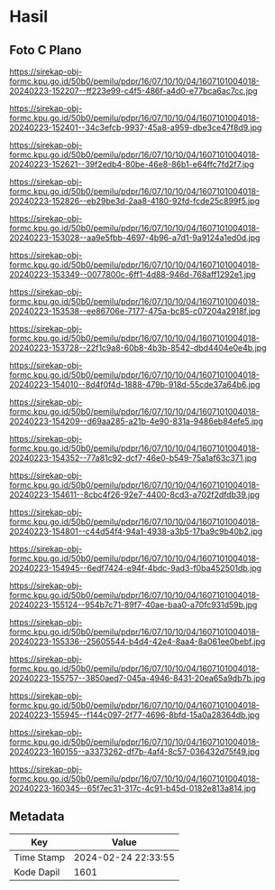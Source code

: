 # Hasil

## Foto C Plano

https://sirekap-obj-formc.kpu.go.id/50b0/pemilu/pdpr/16/07/10/10/04/1607101004018-20240223-152207--ff223e99-c4f5-486f-a4d0-e77bca6ac7cc.jpg

https://sirekap-obj-formc.kpu.go.id/50b0/pemilu/pdpr/16/07/10/10/04/1607101004018-20240223-152401--34c3efcb-9937-45a8-a959-dbe3ce47f8d9.jpg

https://sirekap-obj-formc.kpu.go.id/50b0/pemilu/pdpr/16/07/10/10/04/1607101004018-20240223-152621--39f2edb4-80be-46e8-86b1-e64ffc7fd2f7.jpg

https://sirekap-obj-formc.kpu.go.id/50b0/pemilu/pdpr/16/07/10/10/04/1607101004018-20240223-152826--eb29be3d-2aa8-4180-92fd-fcde25c899f5.jpg

https://sirekap-obj-formc.kpu.go.id/50b0/pemilu/pdpr/16/07/10/10/04/1607101004018-20240223-153028--aa9e5fbb-4697-4b96-a7d1-9a9124a1ed0d.jpg

https://sirekap-obj-formc.kpu.go.id/50b0/pemilu/pdpr/16/07/10/10/04/1607101004018-20240223-153349--0077800c-6ff1-4d88-946d-768aff1292e1.jpg

https://sirekap-obj-formc.kpu.go.id/50b0/pemilu/pdpr/16/07/10/10/04/1607101004018-20240223-153538--ee86706e-7177-475a-bc85-c07204a2918f.jpg

https://sirekap-obj-formc.kpu.go.id/50b0/pemilu/pdpr/16/07/10/10/04/1607101004018-20240223-153728--22f1c9a8-60b8-4b3b-8542-dbd4404e0e4b.jpg

https://sirekap-obj-formc.kpu.go.id/50b0/pemilu/pdpr/16/07/10/10/04/1607101004018-20240223-154010--8d4f0f4d-1888-479b-918d-55cde37a64b6.jpg

https://sirekap-obj-formc.kpu.go.id/50b0/pemilu/pdpr/16/07/10/10/04/1607101004018-20240223-154209--d69aa285-a21b-4e90-831a-9486eb84efe5.jpg

https://sirekap-obj-formc.kpu.go.id/50b0/pemilu/pdpr/16/07/10/10/04/1607101004018-20240223-154352--77a81c92-dcf7-46e0-b549-75a1af63c371.jpg

https://sirekap-obj-formc.kpu.go.id/50b0/pemilu/pdpr/16/07/10/10/04/1607101004018-20240223-154611--8cbc4f26-92e7-4400-8cd3-a702f2dfdb39.jpg

https://sirekap-obj-formc.kpu.go.id/50b0/pemilu/pdpr/16/07/10/10/04/1607101004018-20240223-154801--c44d54f4-94a1-4938-a3b5-17ba9c9b40b2.jpg

https://sirekap-obj-formc.kpu.go.id/50b0/pemilu/pdpr/16/07/10/10/04/1607101004018-20240223-154945--6edf7424-e94f-4bdc-9ad3-f0ba452501db.jpg

https://sirekap-obj-formc.kpu.go.id/50b0/pemilu/pdpr/16/07/10/10/04/1607101004018-20240223-155124--954b7c71-89f7-40ae-baa0-a70fc931d59b.jpg

https://sirekap-obj-formc.kpu.go.id/50b0/pemilu/pdpr/16/07/10/10/04/1607101004018-20240223-155336--25605544-b4d4-42e4-8aa4-8a061ee0bebf.jpg

https://sirekap-obj-formc.kpu.go.id/50b0/pemilu/pdpr/16/07/10/10/04/1607101004018-20240223-155757--3850aed7-045a-4946-8431-20ea65a9db7b.jpg

https://sirekap-obj-formc.kpu.go.id/50b0/pemilu/pdpr/16/07/10/10/04/1607101004018-20240223-155945--f144c097-2f77-4696-8bfd-15a0a28364db.jpg

https://sirekap-obj-formc.kpu.go.id/50b0/pemilu/pdpr/16/07/10/10/04/1607101004018-20240223-160155--a3373262-df7b-4af4-8c57-036432d75f49.jpg

https://sirekap-obj-formc.kpu.go.id/50b0/pemilu/pdpr/16/07/10/10/04/1607101004018-20240223-160345--65f7ec31-317c-4c91-b45d-0182e813a814.jpg


## Metadata

| Key        | Value               |
| ---------- | ------------------- |
| Time Stamp | 2024-02-24 22:33:55 |
| Kode Dapil | 1601                |



